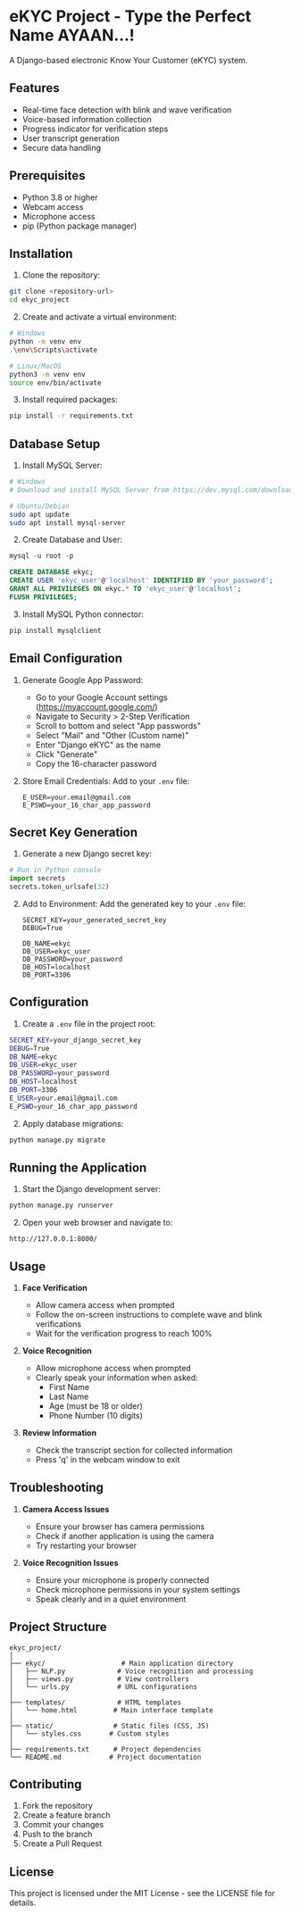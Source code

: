 # eKYC Project - Type the Perfect Name AYAAN...!

A Django-based electronic Know Your Customer (eKYC) system.

## Features

- Real-time face detection with blink and wave verification
- Voice-based information collection
- Progress indicator for verification steps
- User transcript generation
- Secure data handling

## Prerequisites

- Python 3.8 or higher
- Webcam access
- Microphone access
- pip (Python package manager)

## Installation

1. Clone the repository:
```bash
git clone <repository-url>
cd ekyc_project
```

2. Create and activate a virtual environment:
```bash
# Windows
python -m venv env
.\env\Scripts\activate

# Linux/MacOS
python3 -m venv env
source env/bin/activate
```

3. Install required packages:
```bash
pip install -r requirements.txt
```

## Database Setup

1. Install MySQL Server:
```bash
# Windows
# Download and install MySQL Server from https://dev.mysql.com/downloads/mysql/

# Ubuntu/Debian
sudo apt update
sudo apt install mysql-server
```

2. Create Database and User:
```sql
mysql -u root -p

CREATE DATABASE ekyc;
CREATE USER 'ekyc_user'@'localhost' IDENTIFIED BY 'your_password';
GRANT ALL PRIVILEGES ON ekyc.* TO 'ekyc_user'@'localhost';
FLUSH PRIVILEGES;
```

3. Install MySQL Python connector:
```bash
pip install mysqlclient
```

## Email Configuration

1. Generate Google App Password:
   - Go to your Google Account settings (https://myaccount.google.com/)
   - Navigate to Security > 2-Step Verification
   - Scroll to bottom and select "App passwords"
   - Select "Mail" and "Other (Custom name)"
   - Enter "Django eKYC" as the name
   - Click "Generate"
   - Copy the 16-character password

2. Store Email Credentials:
   Add to your `.env` file:
   ```
   E_USER=your.email@gmail.com
   E_PSWD=your_16_char_app_password
   ```

## Secret Key Generation

1. Generate a new Django secret key:
```python
# Run in Python console
import secrets
secrets.token_urlsafe(32)
```

2. Add to Environment:
   Add the generated key to your `.env` file:
   ```
   SECRET_KEY=your_generated_secret_key
   DEBUG=True
   
   DB_NAME=ekyc
   DB_USER=ekyc_user
   DB_PASSWORD=your_password
   DB_HOST=localhost
   DB_PORT=3306
   
   ```

## Configuration

1. Create a `.env` file in the project root:
```bash
SECRET_KEY=your_django_secret_key
DEBUG=True
DB_NAME=ekyc
DB_USER=ekyc_user
DB_PASSWORD=your_password
DB_HOST=localhost
DB_PORT=3306
E_USER=your.email@gmail.com
E_PSWD=your_16_char_app_password
```

2. Apply database migrations:
```bash
python manage.py migrate
```

## Running the Application

1. Start the Django development server:
```bash
python manage.py runserver
```

2. Open your web browser and navigate to:
```
http://127.0.0.1:8000/
```

## Usage

1. **Face Verification**
   - Allow camera access when prompted
   - Follow the on-screen instructions to complete wave and blink verifications
   - Wait for the verification progress to reach 100%

2. **Voice Recognition**
   - Allow microphone access when prompted
   - Clearly speak your information when asked:
     - First Name
     - Last Name
     - Age (must be 18 or older)
     - Phone Number (10 digits)

3. **Review Information**
   - Check the transcript section for collected information
   - Press 'q' in the webcam window to exit

## Troubleshooting

1. **Camera Access Issues**
   - Ensure your browser has camera permissions
   - Check if another application is using the camera
   - Try restarting your browser

2. **Voice Recognition Issues**
   - Ensure your microphone is properly connected
   - Check microphone permissions in your system settings
   - Speak clearly and in a quiet environment

## Project Structure

```
ekyc_project/
│
├── ekyc/                   # Main application directory
│   ├── NLP.py             # Voice recognition and processing
│   ├── views.py           # View controllers
│   └── urls.py            # URL configurations
│
├── templates/             # HTML templates
│   └── home.html         # Main interface template
│
├── static/               # Static files (CSS, JS)
│   └── styles.css       # Custom styles
│
├── requirements.txt      # Project dependencies
└── README.md            # Project documentation
```

## Contributing

1. Fork the repository
2. Create a feature branch
3. Commit your changes
4. Push to the branch
5. Create a Pull Request

## License

This project is licensed under the MIT License - see the LICENSE file for details.
